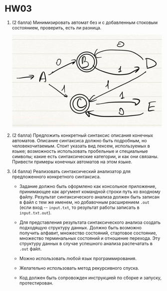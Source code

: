 # HW03

1. (2 балла) Минимизировать автомат без и с добавленным стоковым состоянием, проверить, есть ли разница.

   ![auto.jpg](auto.jpg)

2. (2 балла) Предложить конкретный синтаксис описания конечных автоматов. Описание синтаксиса должно быть подробным, но человекочитаемым. Стоит указать вид лексем, используемых в языке; возможность использовать пробельные и специальные символы; какие есть синтаксические категории, и как они связаны. Привести примеры конечных автоматов на этом языке.

3. (4 балла) Реализовать синтаксический анализатор для предложенного конкретного синтаксиса.

   * Задание должно быть оформлено как консольное приложение, принимающее как аргумент командной строки путь ко входному файлу. Результат синтаксического анализа должен быть записан в файл с тем же именем, но добавочным расширением `.out` (если вход -- `input.txt`, то результат работы записать в `input.txt.out`).

   * Для представления результата синтаксического анализа создать подходящую структуру данных. Должно быть возможно получить алфавит, множество состояний, стартовое состояние, множество терминальных состояний и отношение перехода. Эту структуру данных в случае успешного анализа распечатать в `.out` файл.

   * Можно использовать любой язык программирования.

   * Желательно использовать метод рекурсивного спуска.

   * Код должен быть сопровожден инструкцией по сборке и запуску, протестирован.

